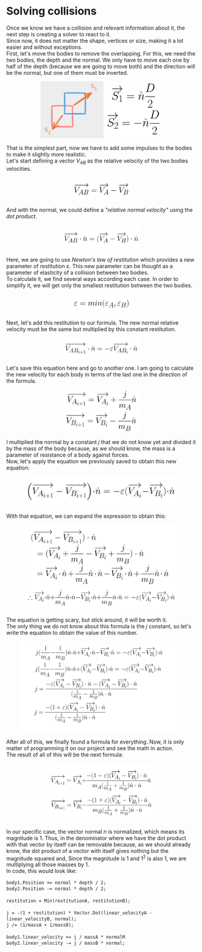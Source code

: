 # Solving collisions

Once we know we have a collision and relevant information about it, the next step is creating a solver to react to it.<br>
Since now, it does not matter the shape, vertices or size, making it a lot easier and without exceptions.<br>
First, let's move the bodies to remove the overlapping. For this, we need the two bodies, the depth and the normal. We only have to move each one by half of the depth (because we are going to move both) and the direction will be the normal, but one of them must be inverted.

<div align="center">
    <img src="./Images/Image1.jpg" alt="Solve collision geometry" width="33%" />
    <img src="./Images/Image2.jpg" alt="Solve collision formula" width="30%" />
</div>

That is the simplest part, now we have to add some impulses to the bodies to make it slightly more realistic.<br>
Let's start defining a vector <em>V<sub>AB</sub></em> as the relative velocity of the two bodies velocities.

<div align="center">
    <img src="./Images/Image3.jpg" alt="Relative velocity" width="30%" />
</div>

And with the normal, we could define a <em>"relative normal velocity"</em> using the <em>dot product</em>.

<div align="center">
    <img src="./Images/Image4.jpg" alt="Normal relative velocity" width="40%" />
</div>

Here, we are going to use <em>Newton's law of restitution</em> which provides a new parameter of restitution <em>ε</em>. This new parameter can be thought as a parameter of elasticity of a collision between two bodies.<br>
To calculate it, we find several ways according each case. In order to simplify it, we will get only the smallest restitution between the two bodies.

<div align="center">
    <img src="./Images/Image5.jpg" alt="Restitution" width="30%" />
</div>

Next, let's add this restitution to our formula. The new normal relative velocity must be the same but multiplied by this constant restitution.

<div align="center">
    <img src="./Images/Image6.jpg" alt="Applying restitution" width="40%" />
</div>

Let's save this equation here and go to another one. I am going to calculate the new velocity for each body in terms of the last one in the direction of the formula.

<div align="center">
    <img src="./Images/Image7.jpg" alt="Getting new linear velocities" width="40%" />
</div>

I multiplied the normal by a constant <em>j</em> that we do not know yet and divided it by the mass of the body because, as we should know, the mass is a parameter of resistance of a body against forces.<br>
Now, let's apply the equation we previously saved to obtain this new equation:

<div align="center">
    <img src="./Images/Image8.jpg" alt="Applying previous equation" width="80%" />
</div>

With that equation, we can expand the expression to obtain this:

<div align="center">
    <img src="./Images/Image9.jpg" alt="Expanding equation" width="80%" />
</div>

The equation is getting scary, but stick around, it will be worth it.<br>
The only thing we do not know about this formula is the <em>j</em> constant, so let's write the equation to obtain the value of this number.

<div align="center">
    <img src="./Images/Image10.jpg" alt="j value" width="85%" />
</div>

After all of this, we finally found a formula for everything. Now, it is only matter of programming it on our project and see the math in action.<br>
The result of all of this will be the next formula:

<div align="center">
    <img src="./Images/Image11.jpg" alt="Result" width="55%" />
</div>

In our specific case, the vector normal <em>n</em> is normalized, which means its magnitude is 1. Thus, in the denominator where we have the dot product with that vector by itself can be removable because, as we should already know,  the dot product of a vector with itself gives nothing but the magnitude squared and, Since the magnitude is 1 and 1<sup>2</sup> is also 1, we are multiplying all those masses by 1.<br>
In code, this would look like:

```
body1.Position += normal * depth / 2;
body2.Position -= normal * depth / 2;

restitution = Min(restitutionA, restitutionB);

j = -(1 + restitution) * Vector.Dot(linear_velocityA - linear_velocityB, normal);
j /= (1/massA + 1/massB);

body1.linear_velocity += j / massA * normalM
body2.linear_velocity -= j / massB * normal;
```